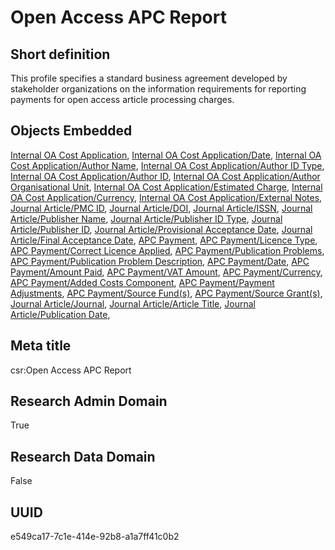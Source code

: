 # Open Access APC Report
## Short definition
This profile specifies a standard business agreement developed by stakeholder organizations on the information requirements for reporting payments for open access article processing charges.
## Objects Embedded
[Internal OA Cost Application](../Objects/Internal%20OA%20Cost%20Application.md), [Internal OA Cost Application/Date](../Object-Fields/Internal%20OA%20Cost%20Application/Date.md), [Internal OA Cost Application/Author Name](../Object-Fields/Internal%20OA%20Cost%20Application/Author%20Name.md), [Internal OA Cost Application/Author ID Type](../Object-Fields/Internal%20OA%20Cost%20Application/Author%20ID%20Type.md), [Internal OA Cost Application/Author ID](../Object-Fields/Internal%20OA%20Cost%20Application/Author%20ID.md), [Internal OA Cost Application/Author Organisational Unit](../Object-Fields/Internal%20OA%20Cost%20Application/Author%20Organisational%20Unit.md), [Internal OA Cost Application/Estimated Charge](../Object-Fields/Internal%20OA%20Cost%20Application/Estimated%20Charge.md), [Internal OA Cost Application/Currency](../Object-Fields/Internal%20OA%20Cost%20Application/Currency.md), [Internal OA Cost Application/External Notes](../Object-Fields/Internal%20OA%20Cost%20Application/External%20Notes.md), [Journal Article/PMC ID](../Object-Fields/Journal%20Article/PMC%20ID.md), [Journal Article/DOI](../Object-Fields/Journal%20Article/DOI.md), [Journal Article/ISSN](../Object-Fields/Journal%20Article/ISSN.md), [Journal Article/Publisher Name](../Object-Fields/Journal%20Article/Publisher%20Name.md), [Journal Article/Publisher ID Type](../Object-Fields/Journal%20Article/Publisher%20ID%20Type.md), [Journal Article/Publisher ID](../Object-Fields/Journal%20Article/Publisher%20ID.md), [Journal Article/Provisional Acceptance Date](../Object-Fields/Journal%20Article/Provisional%20Acceptance%20Date.md), [Journal Article/Final Acceptance Date](../Object-Fields/Journal%20Article/Final%20Acceptance%20Date.md), [APC Payment](../Objects/APC%20Payment.md), [APC Payment/Licence Type](../Object-Fields/APC%20Payment/Licence%20Type.md), [APC Payment/Correct Licence Applied](../Object-Fields/APC%20Payment/Correct%20Licence%20Applied.md), [APC Payment/Publication Problems](../Object-Fields/APC%20Payment/Publication%20Problems.md), [APC Payment/Publication Problem Description](../Object-Fields/APC%20Payment/Publication%20Problem%20Description.md), [APC Payment/Date](../Object-Fields/APC%20Payment/Date.md), [APC Payment/Amount Paid](../Object-Fields/APC%20Payment/Amount%20Paid.md), [APC Payment/VAT Amount](../Object-Fields/APC%20Payment/VAT%20Amount.md), [APC Payment/Currency](../Object-Fields/APC%20Payment/Currency.md), [APC Payment/Added Costs Component](../Object-Fields/APC%20Payment/Added%20Costs%20Component.md), [APC Payment/Payment Adjustments](../Object-Fields/APC%20Payment/Payment%20Adjustments.md), [APC Payment/Source Fund(s)](../Object-Fields/APC%20Payment/Source%20Fund(s).md), [APC Payment/Source Grant(s)](../Object-Fields/APC%20Payment/Source%20Grant(s).md), [Journal Article/Journal](../Object-Fields/Journal%20Article/Journal.md), [Journal Article/Article Title](../Object-Fields/Journal%20Article/Article%20Title.md), [Journal Article/Publication Date](../Object-Fields/Journal%20Article/Publication%20Date.md), 
## Meta title
csr:Open Access APC Report
## Research Admin Domain
True
## Research Data Domain
False
## UUID
e549ca17-7c1e-414e-92b8-a1a7ff41c0b2
